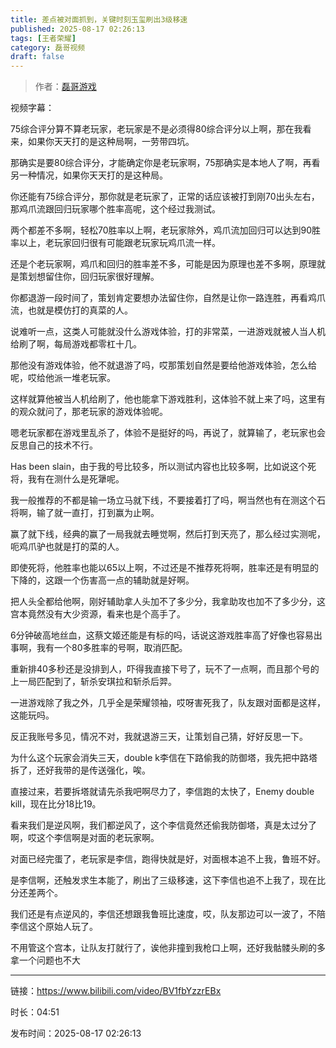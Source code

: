 ```yaml
---
title: 差点被对面抓到，关键时刻玉玺刷出3级移速
published: 2025-08-17 02:26:13
tags: [王者荣耀]
category: 磊哥视频
draft: false
---
```



> 作者：[磊哥游戏](https://space.bilibili.com/268941858?spm_id_from=333.788.upinfo.head.click)

视频字幕：

75综合评分算不算老玩家，老玩家是不是必须得80综合评分以上啊，那在我看来，如果你天天打的是这种局啊，一劳带四坑。

那确实是要80综合评分，才能确定你是老玩家啊，75那确实是本地人了啊，再看另一种情况，如果你天天打的是这种局。

你还能有75综合评分，那你就是老玩家了，正常的话应该被打到刚70出头左右，那鸡爪流跟回归玩家哪个胜率高呢，这个经过我测试。

两个都差不多啊，轻松70胜率以上啊，老玩家除外，鸡爪流加回归可以达到90胜率以上，老玩家回归很有可能跟老玩家玩鸡爪流一样。

还是个老玩家啊，鸡爪和回归的胜率差不多，可能是因为原理也差不多啊，原理就是策划想留住你，回归玩家很好理解。

你都退游一段时间了，策划肯定要想办法留住你，自然是让你一路连胜，再看鸡爪流，也就是模仿打的真菜的人。

说难听一点，这类人可能就没什么游戏体验，打的非常菜，一进游戏就被人当人机给刷了啊，每局游戏都零杠十几。

那他没有游戏体验，他不就退游了吗，哎那策划自然是要给他游戏体验，怎么给呢，哎给他派一堆老玩家。

这样就算他被当人机给刷了，他也能拿下游戏胜利，这体验不就上来了吗，这里有的观众就问了，那老玩家的游戏体验呢。

嗯老玩家都在游戏里乱杀了，体验不是挺好的吗，再说了，就算输了，老玩家也会反思自己的技术不行。

Has been slain，由于我的号比较多，所以测试内容也比较多啊，比如说这个死将，我有在测什么是死犟呢。

我一般推荐的不都是输一场立马就下线，不要接着打了吗，啊当然也有在测这个石将啊，输了就一直打，打到赢为止啊。

赢了就下线，经典的赢了一局我就去睡觉啊，然后打到天亮了，那么经过实测呢，呃鸡爪驴也就是打的菜的人。

即使死将，他胜率也能以65以上啊，不过还是不推荐死将啊，胜率还是有明显的下降的，这跟一个伤害高一点的辅助就是好啊。

把人头全都给他啊，刚好辅助拿人头加不了多少分，我拿助攻也加不了多少分，这宫本竟然没有大少资源，看来也是个高手了。

6分钟破高地丝血，这蔡文姬还能是有标的吗，话说这游戏胜率高了好像也容易出事啊，我有一个80多胜率的号啊，取消匹配。

重新排40多秒还是没排到人，吓得我直接下号了，玩不了一点啊，而且那个号的上一局匹配到了，斩杀安琪拉和斩杀后羿。

一进游戏除了我之外，几乎全是荣耀领袖，哎呀害死我了，队友跟对面都是这样，这能玩吗。

反正我账号多见，情况不对，我就退游三天，让策划自己猜，好好反思一下。

为什么这个玩家会消失三天，double k李信在下路偷我的防御塔，我先把中路塔拆了，还好我带的是传送强化，唉。

直接过来，若要拆塔就请先杀我吧啊尽力了，李信跑的太快了，Enemy double kill，现在比分18比19。

看来我们是逆风啊，我们都逆风了，这个李信竟然还偷我防御塔，真是太过分了啊，哎这个李信啊是对面的老玩家啊。

对面已经完蛋了，老玩家是李信，跑得快就是好，对面根本追不上我，鲁班不好。

是李信啊，还触发求生本能了，刷出了三级移速，这下李信也追不上我了，现在比分还差两个。

我们还是有点逆风的，李信还想跟我鲁班比速度，哎，队友那边可以一波了，不陪李信这个原始人玩了。

不用管这个宫本，让队友打就行了，诶他非撞到我枪口上啊，还好我骷髅头刷的多拿一个问题也不大

---

链接：https://www.bilibili.com/video/BV1fbYzzrEBx

时长：04:51

发布时间：2025-08-17 02:26:13
